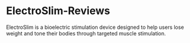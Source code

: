 # ElectroSlim-Reviews
ElectroSlim is a bioelectric stimulation device designed to help users lose weight and tone their bodies through targeted muscle stimulation.
